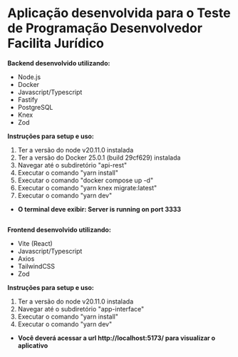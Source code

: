 # Aplicação desenvolvida para o Teste de Programação Desenvolvedor Facilita Jurídico

**Backend desenvolvido utilizando:**

- Node.js
- Docker
- Javascript/Typescript
- Fastify
- PostgreSQL
- Knex
- Zod

**Instruções para setup e uso:**
1. Ter a versão do node v20.11.0 instalada
2. Ter a versão do Docker 25.0.1 (build 29cf629) instalada
3. Navegar até o subdiretório "api-rest"
4. Executar o comando "yarn install"
5. Executar o comando "docker compose up -d"
6. Executar o comando "yarn knex migrate:latest"
7. Executar o comando "yarn dev"
- **O terminal deve exibir: Server is running on port 3333**

##

**Frontend desenvolvido utilizando:**

- Vite (React)
- Javascript/Typescript
- Axios
- TailwindCSS
- Zod

**Instruções para setup e uso:**
1. Ter a versão do node v20.11.0 instalada
2. Navegar até o subdiretório "app-interface"
3. Executar o comando "yarn install"
4. Executar o comando "yarn dev"
- **Você deverá acessar a url http://localhost:5173/ para visualizar o aplicativo**
